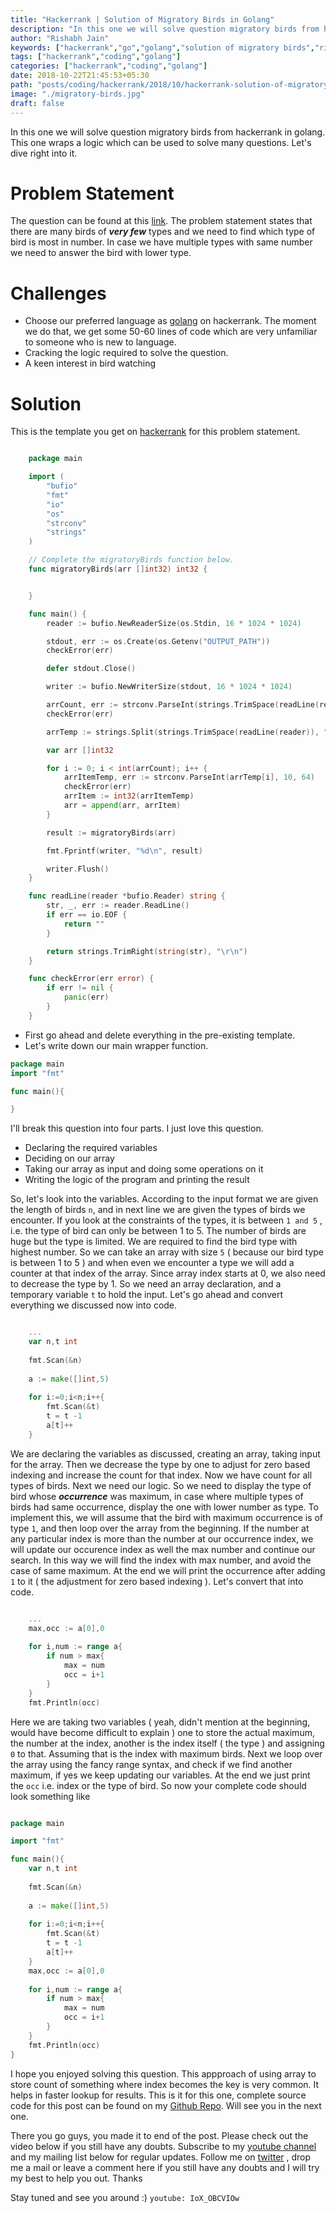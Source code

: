 ```yaml
---
title: "Hackerrank | Solution of Migratory Birds in Golang"
description: "In this one we will solve question migratory birds from hackerrank in golang. This one wraps a logic which can be used to solve many questions. Let's dive right into it."
author: "Rishabh Jain"
keywords: ["hackerrank","go","golang","solution of migratory birds","rishabh","jain","rishabh jain","rishabh1403","blog","competitive","coding","programming","tech","technology"]
tags: ["hackerrank","coding","golang"]
categories: ["hackerrank","coding","golang"]
date: 2018-10-22T21:45:53+05:30
path: "posts/coding/hackerrank/2018/10/hackerrank-solution-of-migratory-birds-in-golang"
image: "./migratory-birds.jpg"
draft: false
---
```

In this one we will solve question migratory birds from hackerrank in golang. This one wraps a logic which can be used to solve many questions. Let's dive right into it.
<!--more-->

# Problem Statement
The question can be found at this [link](https://www.hackerrank.com/challenges/migratory-birds/problem). The problem statement states that there are many birds of ***very few*** types and we need to find which type of bird is most in number. In case we have multiple types with same number we need to answer the bird with lower type. 

# Challenges

* Choose our preferred language as [golang](https://golang.org/) on hackerrank. The moment we do that, we get some 50-60 lines of code which are very unfamiliar to someone who is new to language.
* Cracking the logic required to solve the question.
* A keen interest in bird watching


# Solution

This is the template you get on [hackerrank](https://www.hackerrank.com/) for this problem statement.

```go

    package main

    import (
        "bufio"
        "fmt"
        "io"
        "os"
        "strconv"
        "strings"
    )

    // Complete the migratoryBirds function below.
    func migratoryBirds(arr []int32) int32 {


    }

    func main() {
        reader := bufio.NewReaderSize(os.Stdin, 16 * 1024 * 1024)

        stdout, err := os.Create(os.Getenv("OUTPUT_PATH"))
        checkError(err)

        defer stdout.Close()

        writer := bufio.NewWriterSize(stdout, 16 * 1024 * 1024)

        arrCount, err := strconv.ParseInt(strings.TrimSpace(readLine(reader)), 10, 64)
        checkError(err)

        arrTemp := strings.Split(strings.TrimSpace(readLine(reader)), " ")

        var arr []int32

        for i := 0; i < int(arrCount); i++ {
            arrItemTemp, err := strconv.ParseInt(arrTemp[i], 10, 64)
            checkError(err)
            arrItem := int32(arrItemTemp)
            arr = append(arr, arrItem)
        }

        result := migratoryBirds(arr)

        fmt.Fprintf(writer, "%d\n", result)

        writer.Flush()
    }

    func readLine(reader *bufio.Reader) string {
        str, _, err := reader.ReadLine()
        if err == io.EOF {
            return ""
        }

        return strings.TrimRight(string(str), "\r\n")
    }

    func checkError(err error) {
        if err != nil {
            panic(err)
        }
    }

```
* First go ahead and delete everything in the pre-existing template.
* Let's write down our main wrapper function.

```go
package main
import "fmt"

func main(){

}
```
I'll break this question into four parts. I just love this question.

* Declaring the required variables
* Deciding on our array
* Taking our array as input and doing some operations on it
* Writing the logic of the program and printing the result

So, let's look into the variables. According to the input format we are given the length of birds `n`, and in next line we are given the types of birds we encounter. If you look at the constraints of the types, it is between `1 and 5` , i.e. the type of bird can only be between 1 to 5. The number of birds are huge but the type is limited. We are required to find the bird type with highest number. So we can take an array with size `5` ( because our bird type is between 1 to 5 ) and when even we encounter a type we will add a counter at that index of the array. Since array index starts at 0, we also need to decrease the type by 1. So we need an array declaration, and a temporary variable `t` to hold the input. Let's go ahead and convert everything we discussed now into code.

```go

	...
    var n,t int
    
    fmt.Scan(&n)
    
    a := make([]int,5)
    
    for i:=0;i<n;i++{
        fmt.Scan(&t)
        t = t -1
        a[t]++
    }

```

We are declaring the variables as discussed, creating an array, taking input for the array. Then we decrease the type by one to adjust for zero based indexing and increase the count for that index. Now we have count for all types of birds. Next we need our logic. So we need to display the type of bird whose ***occurrence*** was maximum, in case where multiple types of birds had same occurrence, display the one with lower number as type. To implement this, we will assume that the bird with maximum occurrence is of type `1`, and then loop over the array from the beginning. If the number at any particular index is more than the number at our occurrence index, we will update our occurence index as well the max number and continue our search. In this way we will find the index with max number, and avoid the case of same maximum. At the end we will print the occurrence after adding `1` to it ( the adjustment for zero based indexing ). Let's convert that into code.

```go

	...
    max,occ := a[0],0
    
    for i,num := range a{
        if num > max{
            max = num
            occ = i+1
        }
    }
    fmt.Println(occ)

```

Here we are taking two variables ( yeah, didn't mention at the beginning, would have become difficult to explain ) one to store the actual maximum, the number at the index, another is the index itself ( the type ) and assigning `0` to that. Assuming that is the index with maximum birds. Next we loop over the array using the fancy range syntax, and check if we find another maximum, if yes we keep updating our variables. At the end we just print the `occ` i.e. index or the type of bird. So now your complete code should look something like

```go

package main

import "fmt"

func main(){
    var n,t int
    
    fmt.Scan(&n)
    
    a := make([]int,5)
    
    for i:=0;i<n;i++{
        fmt.Scan(&t)
        t = t -1
        a[t]++
    }
    max,occ := a[0],0
    
    for i,num := range a{
        if num > max{
            max = num
            occ = i+1
        }
    }
    fmt.Println(occ)
}

```

I hope you enjoyed solving this question. This appproach of using array to store count of something where index becomes the key is very common. It helps in faster lookup for results. This is it for this one, complete source code for this post can be found on my [Github Repo](https://github.com/rishabh1403/hackerrank-golang-solutions). Will see you in the next one.

There you go guys, you made it to end of the post. Please check out the video below if you still have any doubts. Subscribe to my [youtube channel](https://www.youtube.com/channel/UC4syrEYE9_fzeVBajZIyHlA) and my mailing list below for regular updates. Follow me on [twitter](https://www.twitter.com/rishabhjain1403) , drop me a mail or leave a comment here if you still have any doubts and I will try my best to help you out. Thanks

Stay tuned and see you around :)
`youtube: IoX_OBCVIOw`  
